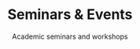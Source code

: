---
title: "Seminars & Events"
subtitle: "Academic seminars and workshops"
upcoming:
  - title: "AI Research Lab Weekly Seminar"
    date: "2025-04-11"
    time: "15:00-17:00"
    location: "Jeonju University AI Research Center"
    speaker: "Research Lab Members"
    topic: "Recent Advances in Explainable AI and Agricultural Intelligence"
    description: "Weekly research presentations by lab members covering latest developments in explainable AI systems and agricultural monitoring applications."
    type: "Upcoming"
    registration: "lyupaif@jj.ac.kr"
    
  - title: "International Graduate Student Cultural Exchange"
    date: "2025-04-25"
    time: "14:00-17:00"
    location: "Jeonju University International Center"
    topic: "Cross-Cultural AI Research Collaboration"
    description: "Regular cultural exchange programme for international students including language exchange and research presentations. Average participation of 30+ students from Korea, China, Vietnam, and Cambodia."
    type: "Upcoming"
    registration: "mailto:lyupaif@jj.ac.kr"
  - title: "Python Programming Workshop for Bilingual Education"
    date: "2025-05-15"
    time: "10:00-16:00"
    location: "Jeonju University Computer Lab"
    topic: "Computational Thinking and Programming Fundamentals"
    description: "Intensive workshop for undergraduate students covering computer thinking and Python programming, delivered in both Korean and English for international accessibility."
    type: "Upcoming"
    registration: "https://jj.ac.kr/workshops"
past:
  - title: "Korea Institute of Enterprise Architecture Conference"
    date: "2022-11-11"
    time: "09:00-18:00"
    location: "Korea University, Seoul"
    speaker: "Peng Lyu"
    topic: "Digital Transformation in Industrial Processes"
    description: "Presented research on digital twin technologies and AI applications in industrial digitalization. Delivered both plenary and breakout session presentations on emerging technologies for industrial transformation."
    type: "Past"
    
  - title: "AI Education Exchange Programme"
    date: "2023-03-15"
    time: "13:00-17:00"
    location: "Chongqing Foreign Trade and Economic College"
    topic: "AI Teaching Methodologies and Equipment Challenges"
    description: "Exchange lecturer programme addressing key challenges in AI education. Delivered 3 trial lectures (45 minutes each) and 1 major presentation to 500-person auditorium on AI curriculum development."
    type: "Past"
  - title: "Structural Health Monitoring AI Workshop"
    date: "2023-06-30"
    time: "09:00-17:00"
    location: "Jeonju University Engineering Building"
    topic: "AI Engine Development for SHM Applications"
    description: "Workshop on developing AI engines for structural health monitoring using 3D linear finite element analysis results. Collaborative project between AI and Civil Engineering departments."
    type: "Past"
regular_seminars:
  - title: "AI Research Lab Weekly Meetings"
    schedule: "Every Friday 15:00-17:00"
    location: "AI Research Center Conference Room"
    description: "Regular presentations by lab members, thesis progress updates, and guest speaker sessions"
    
  - title: "International Student Academic Support Sessions"
    schedule: "Weekly (flexible scheduling)"
    location: "Graduate School Office"
    description: "Academic translation services, thesis defence preparation, and research methodology guidance for international students"
    
  - title: "Bilingual Programming Tutorials"
    schedule: "Every Tuesday & Thursday 14:00-16:00"
    location: "Computer Lab / Hybrid"
    description: "Computer thinking and Python programming instruction for 87 students across Korean and international cohorts"
---